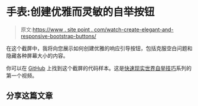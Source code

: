 # 手表:创建优雅而灵敏的自举按钮

> 原文:[https://www . site point . com/watch-create-elegant-and-responsive-bootstrap-buttons/](https://www.sitepoint.com/watch-create-elegant-and-responsive-bootstrap-buttons/)

在这个截屏中，我将向您展示如何创建优雅的响应引导按钮，包括克服空白问题和隐藏各种屏幕大小的内容。

你可以在 [GitHub](https://github.com/learnable-content/responsive-bootstrap-buttons) 上找到这个截屏的代码样本。这是[快速现实世界自举技巧](https://www.sitepoint.com/series/quick-real-world-bootstrap-tricks/)系列的第一个视频。

## 分享这篇文章
